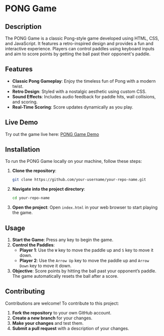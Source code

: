 # PONG Game

## Description

The PONG Game is a classic Pong-style game developed using HTML, CSS, and JavaScript. It features a retro-inspired design and provides a fun and interactive experience. Players can control paddles using keyboard inputs and aim to score points by getting the ball past their opponent's paddle.

## Features

- **Classic Pong Gameplay**: Enjoy the timeless fun of Pong with a modern twist.
- **Retro Design**: Styled with a nostalgic aesthetic using custom CSS.
- **Sound Effects**: Includes audio feedback for paddle hits, wall collisions, and scoring.
- **Real-Time Scoring**: Score updates dynamically as you play.

## Live Demo

Try out the game live here: [PONG Game Demo](https://main--best-pong-game.netlify.app)

## Installation

To run the PONG Game locally on your machine, follow these steps:

1. **Clone the repository**:
    ```bash
    git clone https://github.com/your-username/your-repo-name.git
    ```

2. **Navigate into the project directory**:
    ```bash
    cd your-repo-name
    ```

3. **Open the project**:
    Open `index.html` in your web browser to start playing the game.

## Usage

1. **Start the Game**: Press any key to begin the game.
2. **Control the Paddles**:
   - **Player 1**: Use the `W` key to move the paddle up and `S` key to move it down.
   - **Player 2**: Use the `Arrow Up` key to move the paddle up and `Arrow Down` key to move it down.
3. **Objective**: Score points by hitting the ball past your opponent’s paddle. The game automatically resets the ball after a score.

## Contributing

Contributions are welcome! To contribute to this project:

1. **Fork the repository** to your own GitHub account.
2. **Create a new branch** for your changes.
3. **Make your changes** and test them.
4. **Submit a pull request** with a description of your changes.
